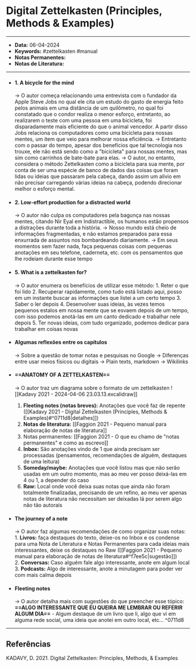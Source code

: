 
# Digital Zettelkasten (Principles, Methods & Examples)
---
- **Data:** 06-04-2024
- **Keywords:** #zettelkasten #manual 
- **Notas Permanentes:**
- **Notas de Literatura:**
---
- #### 1. A bicycle for the mind
	-> O autor começa relacionando uma entrevista com o fundador da Apple Steve Jobs no qual ele cita um estudo do gasto de energia feito pelos animais em uma distância de um quilômetro, no qual foi constatado que o condor realiza o menor esforço, entretanto, ao realizarem o teste com uma pessoa em uma bicicleta, foi disparadamente mais eficiente do que o animal vencedor. A partir disso Jobs relaciona os computadores como uma bicicleta para nossas mentes, um item que veio para melhorar nossa eficiência.
	-> Entretanto com o passar do tempo, apesar dos benefícios que tal tecnologia nos trouxe, ele não está sendo como a "bicicleta" para nossas mentes, mas sim como carrinhos de bate-bate para elas.
	-> O autor, no entanto, considera o método Zettelkasten como a bicicleta para sua mente, por conta de ser uma espécie de banco de dados das coisas que foram lidas ou ideias que passaram pela cabeça, dando assim um alívio em não precisar carregando várias ideias na cabeça, podendo direcionar melhor o esforço mental.

- #### 2. Low-effort production for a distracted world
	-> O autor não culpa os computadores pela bagunça nas nossas mentes, citando Nir Eyal em Indistractible, os humanos estão propensos a distrações durante toda a história.
	-> Nosso mundo está cheio de informações fragmentadas, e não estamos preparados para essa enxurrada de assuntos nos bombardeando diariamente.
	-> Em seus momentos sem fazer nada, faça pequenas coisas com pequenas anotações em seu telefone, caderneta, etc. com os pensamentos que lhe rodeiam durante esse tempo

- #### 5. What is a zettelkasten for?
	-> O autor enumera os benefícios de utilizar esse método:
		1. Reter o que foi lido
		2. Recuperar rapidamente, como tudo está listado aqui, posso em um instante buscar as informações que listei a um certo tempo
		3. Saber o ler depois
		4. Desenvolver suas ideias, às vezes temos pequenos estalos em nossa mente que se esvaem depois de um tempo, com isso podemos anotá-las em um canto dedicado e trabalhar nele depois
		5. Ter novas ideias, com tudo organizado, podemos dedicar para trabalhar em coisas novas

- #### Algumas reflexões entre os capítulos
	-> Sobre a questão de tomar notas e pesquisas no Google
	-> Diferenças entre usar meios físicos ou digitais
	-> Plain texts, markdown
	-> Wikilinks

- #### ==ANATOMY OF A ZETTELKASTEN==
	-> O autor traz um diagrama sobre o formato de um zettelkasten
	![[Kadavy 2021 - 2024-04-06 23.03.13.excalidraw]]
	1. **Fleeting notes (notas breves):** Anotações que você faz de repente ([[Kadavy 2021 - Digital Zettelkasten (Principles, Methods & Examples)#^0711d8|detalhes]])
	2. **Notas de literatura:** [[Faggion 2021 - Pequeno manual para elaboração de notas de literatura]]
	3. Notas permanentes: [[Faggion 2021 - O que eu chamo de "notas permanentes" e como as escrevo]]
	4. **Inbox:** São anotações vindo de 1 que ainda precisam ser processadas (pensamentos, recomendações de alguém, destaques de uma leitura)
	5. **Someday/maybe:** Anotações que você listou mas que não serão usadas em um outro momento, mas ao meu ver posso deixá-las em 4 ou 1, a depender do caso
	6. **Raw:** Local onde você deixa suas notas que ainda não foram totalmente finalizadas, precisando de um refino, ao meu ver apenas notas de literatura não necessitam ser deixadas lá por serem algo não tão autorais

- #### The journey of a note
	-> O autor faz algumas recomendações de como organizar suas notas:
		1. **Livros:** faça destaques do texto, deixe-os no Inbox e os condense para uma Nota de Literatura e Notas Permanentes para cada ideias mais interessantes, deixe os destaques no Raw ([[Faggion 2021 - Pequeno manual para elaboração de notas de literatura#^f7ee5c|sugestão]])   
		2. **Conversas:** Caso alguém fale algo interessante, anote em algum local
		3. **Podcasts:** Algo de interessante, anote a minutagem para poder ver com mais calma depois

- #### Fleeting notes
	-> O autor detalha mais com sugestões do que preencher esse tópico:
		**==ALGO INTERESSANTE QUE EU QUEIRA ME LEMBRAR OU REFERIR ALGUM DIA==**
		- Algum destaque de um livro que li, algo que vi em alguma rede social, uma ideia que anotei em outro local, etc... ^0711d8
---
## Referências

KADAVY, D. 2021. Digital Zettelkasten: Principles, Methods, & Examples
